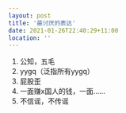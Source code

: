 ```yaml
---
layout: post
title: '最讨厌的表达'
date: 2021-01-26T22:40:29+11:00
location: ''
---
```


1. 公知，五毛
2. yygq（泛指所有yygq）
3. 屁股歪
4. 一面赚x国人的钱，一面……
5. 不信谣，不传谣